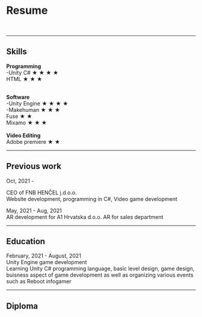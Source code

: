 # Resume
<br>

---

## Skills

<b> Programming</b>
<br>
-Unity C# &#9733; &#9733; &#9733; &#9733;
<br>
HTML &#9733; &#9733; &#9733;
<br>
<br>

<b>Software</b>
<br>
-Unity Engine &#9733; &#9733; &#9733; &#9733;
<br>
-Makehuman &#9733; &#9733; &#9733;
<br>
Fuse &#9733; &#9733;
<br>
Mixamo &#9733; &#9733; &#9733; 
<br>
<br>
<b> Video Editing </b>
<br>
Adobe premiere &#9733; &#9733;
<br>

---

## Previous work

Oct, 2021 - <br>

CEO of FNB HENČEL j.d.o.o. <br>
Website development, programming in C#, Video game development
<br>

May, 2021 - Aug, 2021 <br>
AR development for A1 Hrvatska d.o.o.
AR for sales department

---

## Education
February, 2021 - August, 2021<br>
Unity Engine game development<br>
Learning Unity C# programming language, basic level design, game design, buisness aspect of game development as well as organizing various events such as Reboot infogamer
<br>

--- 

## Diploma
<img src=""/>


